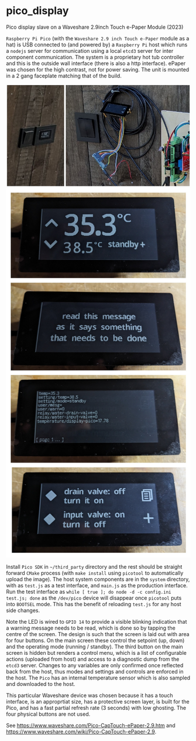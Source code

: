 # pico_display

Pico display slave on a Waveshare 2.9inch Touch e-Paper Module (2023)

`Raspberry Pi Pico` (with the `Waveshare 2.9 inch Touch e-Paper` module as a hat) is USB connected to (and powered by) a `Raspberry Pi` host
which runs a `nodejs` server for communication using a local `etcd3`
server for inter component communication. The system is a proprietary 
hot tub controller and this is the outside wall interface (there is also a http interface). ePaper was chosen
for the high contrast, not for power saving. The unit is mounted in a 2 gang faceplate matching that of the
build.

![Display 1](display_1.jpg)
![Display 2](display_2.jpg)

Install `Pico SDK` in `~/third_party` directory and the rest
should be straight forward `CMake` process (with `make install` using `picotool` to automatically upload the image). 
The host system components are in the `system` directory, with as `test.js` as a test interface, 
and `main.js` as the production interface. Run the test interface as `while [ true ]; do node -d -c config.ini test.js; done`
as the `/dev/pico` device will disappear once `picotool` puts into `BOOTSEL` mode. This has the benefit
of reloading `test.js` for any host side changes.

Note the LED is wired to `GPIO 14` to provide a visible blinking indication that
a warning message needs to be read, which is done so by tapping
the centre of the screen. The design is such that the screen is laid out with area for four buttons. On the main screen
these control the setpoint (up, down) and the operating mode (running / standby). The third button on the
main screen is hidden but renders a control menu, which is a list of 
configurable actions (uploaded from host) and access to a diagnostic
dump from the `etcd3` server. Changes to any variables are only
confirmed once reflected back from the host, thus modes and settings
and controls are enforced in the host. The `Pico` has an internal 
temperature sensor which is also sampled and downloaded to the host.

This particular Waveshare device was chosen because it has a touch interface, is an approprtiat size, has a protective
screen layer, is built for the Pico, and has a fast partial refresh rate (3 seconds) with low ghosting. The four physical
buttons are not used.

See https://www.waveshare.com/Pico-CapTouch-ePaper-2.9.htm and https://www.waveshare.com/wiki/Pico-CapTouch-ePaper-2.9.
